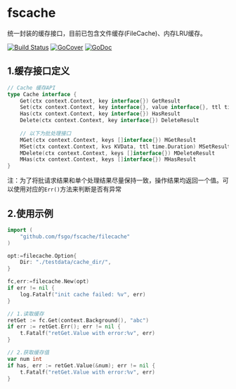 # fscache

统一封装的缓存接口，目前已包含文件缓存(FileCache)、内存LRU缓存。

[![Build Status](https://travis-ci.org/fsgo/fscache.png?branch=master)](https://travis-ci.org/fsgo/fscache)
[![GoCover](https://gocover.io/_badge/github.com/fsgo/fscache)](https://gocover.io/github.com/fsgo/fscache)
[![GoDoc](https://godoc.org/github.com/fsgo/fscache?status.svg)](https://godoc.org/github.com/fsgo/fscache)

## 1.缓存接口定义
```go
// Cache 缓存API
type Cache interface {
    Get(ctx context.Context, key interface{}) GetResult
    Set(ctx context.Context, key interface{}, value interface{}, ttl time.Duration) SetResult
    Has(ctx context.Context, key interface{}) HasResult
    Delete(ctx context.Context, key interface{}) DeleteResult
    
    // 以下为批处理接口
    MGet(ctx context.Context, keys []interface{}) MGetResult
    MSet(ctx context.Context, kvs KVData, ttl time.Duration) MSetResult
    MDelete(ctx context.Context, keys []interface{}) MDeleteResult
    MHas(ctx context.Context, keys []interface{}) MHasResult
}
```
注：为了将批请求结果和单个处理结果尽量保持一致，操作结果均返回一个值。可以使用对应的`Err()`方法来判断是否有异常


## 2.使用示例
```go
import (
    "github.com/fsgo/fscache/filecache"
)

opt:=filecache.Option{
    Dir: "./testdata/cache_dir/",
}

fc,err:=filecache.New(opt)
if err != nil {
    log.Fatalf("init cache failed: %v", err)
}

// 1.读取缓存
retGet := fc.Get(context.Background(), "abc")
if err := retGet.Err(); err != nil {
    t.Fatalf("retGet.Value with error:%v", err)
}

// 2.获取缓存值
var num int
if has, err := retGet.Value(&num); err != nil {
    t.Fatalf("retGet.Value with error:%v", err)
}
```